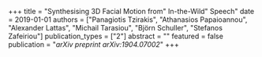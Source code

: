 +++
title = "Synthesising 3D Facial Motion from\" In-the-Wild\" Speech"
date = 2019-01-01
authors = ["Panagiotis Tzirakis", "Athanasios Papaioannou", "Alexander Lattas", "Michail Tarasiou", "Björn Schuller", "Stefanos Zafeiriou"]
publication_types = ["2"]
abstract = ""
featured = false
publication = "*arXiv preprint arXiv:1904.07002*"
+++

